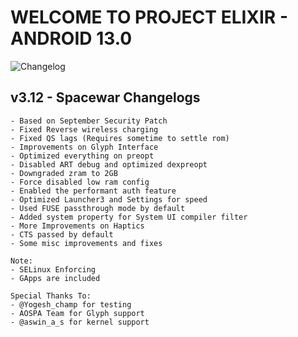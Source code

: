 # WELCOME TO PROJECT ELIXIR - ANDROID 13.0

![Changelog](https://i.imgur.com/VHEzeIF.png)

## v3.12 - Spacewar Changelogs
```
- Based on September Security Patch
- Fixed Reverse wireless charging
- Fixed QS lags (Requires sometime to settle rom)
- Improvements on Glyph Interface
- Optimized everything on preopt
- Disabled ART debug and optimized dexpreopt
- Downgraded zram to 2GB
- Force disabled low ram config
- Enabled the performant auth feature
- Optimized Launcher3 and Settings for speed
- Used FUSE passthrough mode by default
- Added system property for System UI compiler filter
- More Improvements on Haptics
- CTS passed by default
- Some misc improvements and fixes

Note: 
- SELinux Enforcing
- GApps are included

Special Thanks To:
- @Yogesh_champ for testing
- AOSPA Team for Glyph support
- @aswin_a_s for kernel support
```